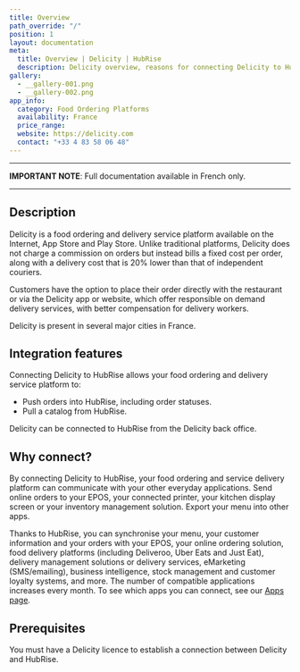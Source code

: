```yaml
---
title: Overview
path_override: "/"
position: 1
layout: documentation
meta:
  title: Overview | Delicity | HubRise
  description: Delicity overview, reasons for connecting Delicity to HubRise and summary of integrated features. Synchronise data between your EPOS, Delicity and your other apps.
gallery:
  - __gallery-001.png
  - __gallery-002.png
app_info:
  category: Food Ordering Platforms
  availability: France
  price_range:
  website: https://delicity.com
  contact: "+33 4 83 58 06 48"
---
```


---

**IMPORTANT NOTE**: Full documentation available <Link href="/fr/apps/delicity" addLocalePrefix={false}>in French only</Link>.

---

## Description

Delicity is a food ordering and delivery service platform available on the Internet, App Store and Play Store. Unlike traditional platforms, Delicity does not charge a commission on orders but instead bills a fixed cost per order, along with a delivery cost that is 20% lower than that of independent couriers.

Customers have the option to place their order directly with the restaurant or via the Delicity app or website, which offer responsible on demand delivery services, with better compensation for delivery workers.

Delicity is present in several major cities in France.

## Integration features

Connecting Delicity to HubRise allows your food ordering and delivery service platform to:

- Push orders into HubRise, including order statuses.
- Pull a catalog from HubRise.

Delicity can be connected to HubRise from the Delicity back office.

## Why connect?

By connecting Delicity to HubRise, your food ordering and service delivery platform can communicate with your other everyday applications. Send online orders to your EPOS, your connected printer, your kitchen display screen or your inventory management solution. Export your menu into other apps.

Thanks to HubRise, you can synchronise your menu, your customer information and your orders with your EPOS, your online ordering solution, food delivery platforms (including Deliveroo, Uber Eats and Just Eat), delivery management solutions or delivery services, eMarketing (SMS/emailing), business intelligence, stock management and customer loyalty systems, and more. The number of compatible applications increases every month. To see which apps you can connect, see our [Apps page](/apps).

## Prerequisites

You must have a Delicity licence to establish a connection between Delicity and HubRise.
